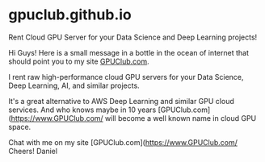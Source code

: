 # gpuclub.github.io
Rent Cloud GPU Server for your Data Science and Deep Learning projects!

Hi Guys!
Here is a small message in a bottle in the ocean of internet that should point you to my site [GPUClub.com](https://www.GPUClub.com/).

I rent raw high-performance cloud GPU servers for your Data Science, Deep Learning, AI, and similar projects.

It's a great alternative to AWS Deep Learning and similar GPU cloud services.
And who knows maybe in 10 years [GPUClub.com](https://www.GPUClub.com/ will become a well known name in cloud GPU space.

Chat with me on my site
[GPUClub.com](https://www.GPUClub.com/
Cheers!
Daniel
